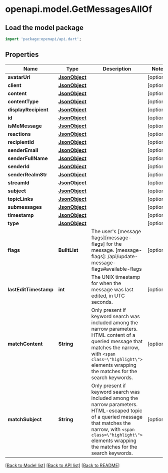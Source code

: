 # openapi.model.GetMessagesAllOf

## Load the model package
```dart
import 'package:openapi/api.dart';
```

## Properties
Name | Type | Description | Notes
------------ | ------------- | ------------- | -------------
**avatarUrl** | [**JsonObject**](.md) |  | [optional] 
**client** | [**JsonObject**](.md) |  | [optional] 
**content** | [**JsonObject**](.md) |  | [optional] 
**contentType** | [**JsonObject**](.md) |  | [optional] 
**displayRecipient** | [**JsonObject**](.md) |  | [optional] 
**id** | [**JsonObject**](.md) |  | [optional] 
**isMeMessage** | [**JsonObject**](.md) |  | [optional] 
**reactions** | [**JsonObject**](.md) |  | [optional] 
**recipientId** | [**JsonObject**](.md) |  | [optional] 
**senderEmail** | [**JsonObject**](.md) |  | [optional] 
**senderFullName** | [**JsonObject**](.md) |  | [optional] 
**senderId** | [**JsonObject**](.md) |  | [optional] 
**senderRealmStr** | [**JsonObject**](.md) |  | [optional] 
**streamId** | [**JsonObject**](.md) |  | [optional] 
**subject** | [**JsonObject**](.md) |  | [optional] 
**topicLinks** | [**JsonObject**](.md) |  | [optional] 
**submessages** | [**JsonObject**](.md) |  | [optional] 
**timestamp** | [**JsonObject**](.md) |  | [optional] 
**type** | [**JsonObject**](.md) |  | [optional] 
**flags** | **BuiltList<String>** | The user's [message flags][message-flags] for the message.  [message-flags]: /api/update-message-flags#available-flags  | [optional] 
**lastEditTimestamp** | **int** | The UNIX timestamp for when the message was last edited, in UTC seconds.  | [optional] 
**matchContent** | **String** | Only present if keyword search was included among the narrow parameters. HTML content of a queried message that matches the narrow, with `<span class=\"highlight\">` elements wrapping the matches for the search keywords.  | [optional] 
**matchSubject** | **String** | Only present if keyword search was included among the narrow parameters. HTML-escaped topic of a queried message that matches the narrow, with `<span class=\"highlight\">` elements wrapping the matches for the search keywords.  | [optional] 

[[Back to Model list]](../README.md#documentation-for-models) [[Back to API list]](../README.md#documentation-for-api-endpoints) [[Back to README]](../README.md)


